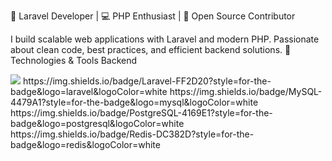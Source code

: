 🚀 Laravel Developer | 💻 PHP Enthusiast | 🔧 Open Source Contributor

I build scalable web applications with Laravel and modern PHP. Passionate about clean code, best practices, and efficient backend solutions.
🔧 Technologies & Tools
Backend

<p >
  <img src='https://img.shields.io/badge/PHP-777BB4?style=for-the-badge&logo=php&logoColor=white'>
https://img.shields.io/badge/Laravel-FF2D20?style=for-the-badge&logo=laravel&logoColor=white
https://img.shields.io/badge/MySQL-4479A1?style=for-the-badge&logo=mysql&logoColor=white
https://img.shields.io/badge/PostgreSQL-4169E1?style=for-the-badge&logo=postgresql&logoColor=white
https://img.shields.io/badge/Redis-DC382D?style=for-the-badge&logo=redis&logoColor=white
</p>
